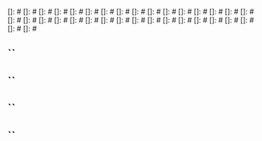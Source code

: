 []: #
[]: #
[]: #
[]: #
[]: #
[]: #
[]: #
[]: #
[]: #
[]: #
[]: #
[]: #
[]: #
[]: #
[]: #
[]: #
[]: #
[]: #
[]: #
[]: #
[]: #
[]: #
[]: #
[]: #
[]: #
[]: #
[]: #
[]: #
[]: #
[]: #
[]: #
[]: #
[]: #
[]: #
## <span id=""></span> ``








## <span id=""></span> ``








## <span id=""></span> ``








## <span id=""></span> ``






